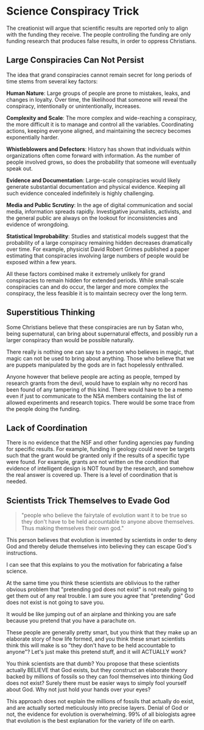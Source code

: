 # Science Conspiracy Trick

The creationist will argue that scientific results are reported only to align with the funding they receive.  The people controlling the funding are only funding research that produces false results, in order to oppress Christians.  


## Large Conspiracies Can Not Persist

The idea that grand conspiracies cannot remain secret for long periods of time stems from several key factors:

**Human Nature**: Large groups of people are prone to mistakes, leaks, and changes in loyalty. Over time, the likelihood that someone will reveal the conspiracy, intentionally or unintentionally, increases.

**Complexity and Scale**: The more complex and wide-reaching a conspiracy, the more difficult it is to manage and control all the variables. Coordinating actions, keeping everyone aligned, and maintaining the secrecy becomes exponentially harder.

**Whistleblowers and Defectors**: History has shown that individuals within organizations often come forward with information. As the number of people involved grows, so does the probability that someone will eventually speak out.

**Evidence and Documentation**: Large-scale conspiracies would likely generate substantial documentation and physical evidence. Keeping all such evidence concealed indefinitely is highly challenging.

**Media and Public Scrutiny**: In the age of digital communication and social media, information spreads rapidly. Investigative journalists, activists, and the general public are always on the lookout for inconsistencies and evidence of wrongdoing.

**Statistical Improbability**: Studies and statistical models suggest that the probability of a large conspiracy remaining hidden decreases dramatically over time. For example, physicist David Robert Grimes published a paper estimating that conspiracies involving large numbers of people would be exposed within a few years.

All these factors combined make it extremely unlikely for grand conspiracies to remain hidden for extended periods. While small-scale conspiracies can and do occur, the larger and more complex the conspiracy, the less feasible it is to maintain secrecy over the long term.

## Superstitious Thinking

Some Christians believe that these conspiracies are run by Satan who, being supernatural, can bring about supernatural effects, and possibly run a larger conspiracy than would be possible naturally.  

There really is nothing one can say to a person who believes in magic, that magic can not be used to bring about anything.  Those who believe that we are puppets manipulated by the gods are in fact hopelessly enthralled.

Anyone however that believe people are acting as people, temped by research grants from the devil, would have to explain why no record has been found of any tampering of this kind.  There would have to be a memo even if just to communicate to the NSA members containing the list of allowed experiments and research topics.  There would be some trace from the people doing the funding.

## Lack of Coordination

There is no evidence that the NSF and other funding agencies pay funding for specific results.  For example, funding in geology could never be targets such that the grant would be granted only if the results of a specific type were found.  For example, grants are not written on the condition that evidence of intelligent design is NOT found by the research, and somehow the real answer is covered up.  There is a level of coordination that is needed.

## Scientists Trick Themselves to Evade God

> "people who believe the fairytale of evolution want it to be true so they don't have to be held accountable to anyone above themselves. Thus making themselves their own god."

This person believes that evolution is invented by scientists in order to deny God and thereby delude themselves into believing they can escape God's instructions.

I can see that this explains to you the motivation for fabricating a false science.

At the same time you think these scientists are oblivious to the rather obvious problem that "pretending god does not exist" is not really going to get them out of any real trouble.  I am sure you agree that "pretending" God does not exist is not going to save you.  

It would be like jumping out of an airplane and thinking you are safe because you pretend that you have a parachute on.

These people are generally pretty smart, but you think that they make up an elaborate story of how life formed, and you think these smart scientists think this will make is so "they don't have to be held accountable to anyone"?  Let's just make this pretend stuff, and it will ACTUALLY work?

You think scientists are that dumb?  You propose that these scientists actually BELIEVE that God exists, but they construct an elaborate theory backed by millions of fossils so they can fool themselves into thinking God does not exist?  Surely there must be easier ways to simply fool yourself about God. Why not just hold your hands over your eyes?

This approach does not explain the millions of fossils that actually do exist, and are actually sorted meticulously into precise layers.  Denial of God or not, the evidence for evolution is overwhelming.  99% of all biologists agree that evolution is the best explanation for the variety of life on earth.